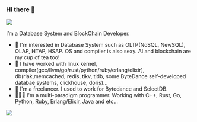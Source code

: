 ### Hi there 👋

![](https://komarev.com/ghpvc/?username=JackDrogon)

I’m a Database System and BlockChain Developer.

* 🤔 I'm interested in Database System such as OLTP(NoSQL, NewSQL), OLAP, HTAP, HSAP. OS and compiler is also sexy. AI and blockchain are my cup of tea too!
* 👯 I have worked with linux kernel, compiler(gcc/llvm/go/rust/python/ruby/erlang/elixir), db(riak,memcached, redis, tikv, tidb, some ByteDance self-developed databae systems, clickhouse, doris)...
* 🏢 I'm a freelancer. I used to work for Bytedance and SelectDB.
* 👨🏻‍💻 I'm a multi-paradigm programmer. Working with C++, Rust, Go, Python, Ruby, Erlang/Elixir, Java and etc...



![](https://github-readme-stats.vercel.app/api?username=JackDrogon&count_private=true&show_icons=true&theme=github_dark)
